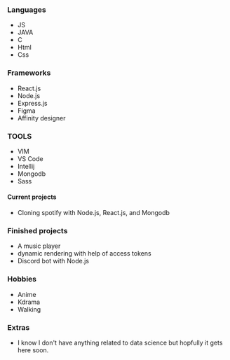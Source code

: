 

### Languages ###

- JS
- JAVA
- C
- Html
- Css


### Frameworks ###

- React.js
- Node.js
- Express.js
- Figma
- Affinity designer 


### TOOLS ###

- VIM
- VS Code
- Intellij
- Mongodb
- Sass


#### Current projects ###

- Cloning spotify with Node.js, React.js, and Mongodb


### Finished projects ###

- A music player
- dynamic rendering with help of access tokens
- Discord bot with Node.js


### Hobbies ###

- Anime
- Kdrama
- Walking 


### Extras ###

- I know I don't have anything related to data science but hopfully it gets here soon.

